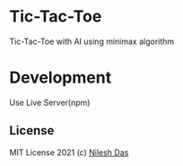 # Tic-Tac-Toe
Tic-Tac-Toe with AI using minimax algorithm

# Development
Use Live Server(npm)

## License
MIT License 2021 (c) [Nilesh Das](LICENSE.md)

